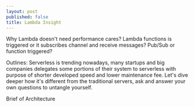 ```yaml
---
layout: post
published: false
title: Lambda Insight 
---
```


Why Lambda doesn't need performance cares?
Lambda functions is triggered or it subscribes channel and receive messages? Pub/Sub or function triggered?

Outlines:
Serverless is trending nowadays, many startups and big companies delegates some portions of their system to serverless with purpose of shorter developed speed and lower maintenance fee. Let's dive deeper how it's different from the traditional servers, ask and answer your own questions to untangle yourself.

Brief of Architecture
